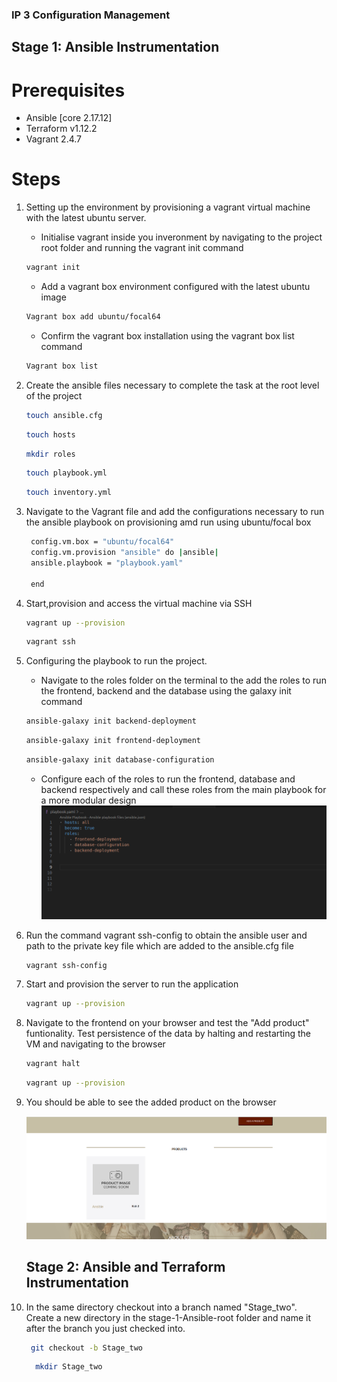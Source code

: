 ### IP 3 Configuration Management
## Stage 1: Ansible Instrumentation
# Prerequisites
 - Ansible [core 2.17.12]
 - Terraform v1.12.2
 - Vagrant 2.4.7
 # Steps
1. Setting up the environment by provisioning a vagrant virtual machine with the latest ubuntu server.
    - Initialise vagrant inside you inveronment by navigating to the project root folder and running the vagrant init command
   ```bash
   vagrant init
   ```
    - Add a vagrant box environment configured with the latest ubuntu image
   ```bash
   Vagrant box add ubuntu/focal64
   ```  
   - Confirm the vagrant box installation using the vagrant box list command   
   ```bash
   Vagrant box list
   ```  
2. Create the ansible files necessary to complete the task at the root level of the project
   ```bash
   touch ansible.cfg
   ```  
   ```bash
   touch hosts
   ```  
    ```bash
   mkdir roles
   ```  
    ```bash
   touch playbook.yml
   ```  
   ```bash
   touch inventory.yml
   ```  
3. Navigate to the Vagrant file and add the configurations necessary to run the ansible playbook on provisioning amd run using ubuntu/focal box
   ```bash
    config.vm.box = "ubuntu/focal64"
    config.vm.provision "ansible" do |ansible|
    ansible.playbook = "playbook.yaml"

    end
   ```  
4. Start,provision and access the virtual machine via SSH
   ```bash
   vagrant up --provision
   ```  
   ```bash
   vagrant ssh
   ```  


5. Configuring the playbook to run the project.
   - Navigate to the roles folder on the terminal to the add the roles to run the frontend, backend and the database using the galaxy init command
   ```bash
   ansible-galaxy init backend-deployment
   ```  
   ```bash
   ansible-galaxy init frontend-deployment
   ```  
   ```bash
   ansible-galaxy init database-configuration
   ```  
   - Configure each of the roles to run the frontend, database and backend respectively and call these roles from the main playbook for a more modular design
   ![playbook](playbook.png)
   
6. Run the command vagrant ssh-config to obtain the ansible user and path to the private key file which are added to the ansible.cfg file
    ```bash
   vagrant ssh-config
   ```
7. Start and provision the server to run the application
   ```bash
   vagrant up --provision
   ```
8. Navigate to the frontend on your browser and test the "Add product" funtionality. Test persistence of the data by halting and restarting the VM and   navigating to the browser
    ```bash
   vagrant halt
   ```
    ```bash
   vagrant up --provision
   ```
9. You should be able to see the added product on the browser

   ![ansible](Ansiblerun.png)
   ## Stage 2: Ansible and Terraform Instrumentation
1. In the same directory checkout into a branch named "Stage_two". Create a new directory in the stage-1-Ansible-root folder and name it after the branch you just checked into.
     ```bash
      git checkout -b Stage_two
   ```
    ```bash
      mkdir Stage_two
   ```
     